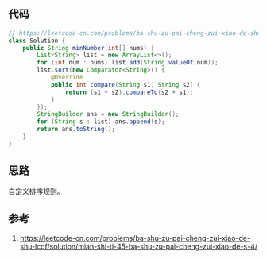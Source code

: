 ## 代码

```java
// https://leetcode-cn.com/problems/ba-shu-zu-pai-cheng-zui-xiao-de-shu-lcof/solution/mian-shi-ti-45-ba-shu-zu-pai-cheng-zui-xiao-de-s-4/
class Solution {
    public String minNumber(int[] nums) {
        List<String> list = new ArrayList<>();
        for (int num : nums) list.add(String.valueOf(num));
        list.sort(new Comparator<String>() {
            @Override
            public int compare(String s1, String s2) {
                return (s1 + s2).compareTo(s2 + s1);
            }
        });
        StringBuilder ans = new StringBuilder();
        for (String s : list) ans.append(s);
        return ans.toString();
    }
}
```

## 思路

自定义排序规则。

## 参考

1. https://leetcode-cn.com/problems/ba-shu-zu-pai-cheng-zui-xiao-de-shu-lcof/solution/mian-shi-ti-45-ba-shu-zu-pai-cheng-zui-xiao-de-s-4/